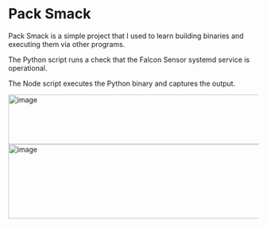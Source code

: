 # Pack Smack

Pack Smack is a simple project that I used to learn building binaries and executing them via other programs.

The Python script runs a check that the Falcon Sensor systemd service is operational.

The Node script executes the Python binary and captures the output.

<img width="540" height="100" alt="image" src="https://github.com/user-attachments/assets/f5d5006d-2a5d-473b-8b88-ab8091600bbf" />

<img width="540" height="150" alt="image" src="https://github.com/user-attachments/assets/2020279b-b530-4acb-9d8f-35a2c408b397" />
